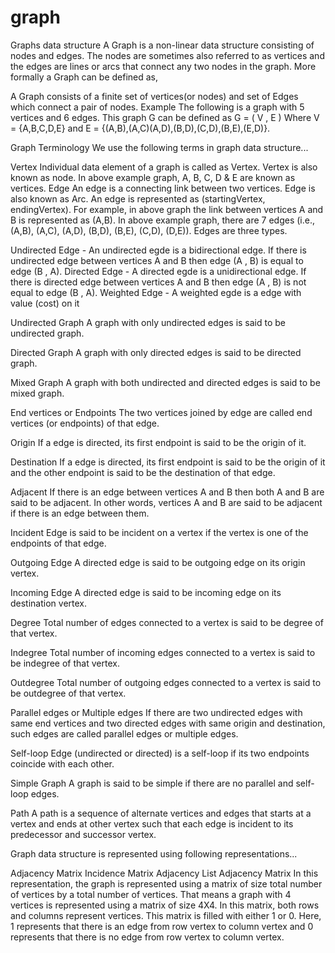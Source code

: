 # graph 

Graphs data structure
A Graph is a non-linear data structure consisting of nodes and edges. The nodes are sometimes also referred to as vertices and the edges are lines or arcs that connect any two nodes in the graph. More formally a Graph can be defined as,

A Graph consists of a finite set of vertices(or nodes) and set of Edges which connect a pair of nodes. Example The following is a graph with 5 vertices and 6 edges. This graph G can be defined as G = ( V , E ) Where V = {A,B,C,D,E} and E = {(A,B),(A,C)(A,D),(B,D),(C,D),(B,E),(E,D)}.

Graph Terminology
We use the following terms in graph data structure...

Vertex Individual data element of a graph is called as Vertex. Vertex is also known as node. In above example graph, A, B, C, D & E are known as vertices.
Edge An edge is a connecting link between two vertices. Edge is also known as Arc. An edge is represented as (startingVertex, endingVertex). For example, in above graph the link between vertices A and B is represented as (A,B). In above example graph, there are 7 edges (i.e., (A,B), (A,C), (A,D), (B,D), (B,E), (C,D), (D,E)).
Edges are three types.

Undirected Edge - An undirected egde is a bidirectional edge. If there is undirected edge between vertices A and B then edge (A , B) is equal to edge (B , A). Directed Edge - A directed egde is a unidirectional edge. If there is directed edge between vertices A and B then edge (A , B) is not equal to edge (B , A). Weighted Edge - A weighted egde is a edge with value (cost) on it

Undirected Graph A graph with only undirected edges is said to be undirected graph.

Directed Graph A graph with only directed edges is said to be directed graph.

Mixed Graph A graph with both undirected and directed edges is said to be mixed graph.

End vertices or Endpoints The two vertices joined by edge are called end vertices (or endpoints) of that edge.

Origin If a edge is directed, its first endpoint is said to be the origin of it.

Destination If a edge is directed, its first endpoint is said to be the origin of it and the other endpoint is said to be the destination of that edge.

Adjacent If there is an edge between vertices A and B then both A and B are said to be adjacent. In other words, vertices A and B are said to be adjacent if there is an edge between them.

Incident Edge is said to be incident on a vertex if the vertex is one of the endpoints of that edge.

Outgoing Edge A directed edge is said to be outgoing edge on its origin vertex.

Incoming Edge A directed edge is said to be incoming edge on its destination vertex.

Degree Total number of edges connected to a vertex is said to be degree of that vertex.

Indegree Total number of incoming edges connected to a vertex is said to be indegree of that vertex.

Outdegree Total number of outgoing edges connected to a vertex is said to be outdegree of that vertex.

Parallel edges or Multiple edges If there are two undirected edges with same end vertices and two directed edges with same origin and destination, such edges are called parallel edges or multiple edges.

Self-loop Edge (undirected or directed) is a self-loop if its two endpoints coincide with each other.

Simple Graph A graph is said to be simple if there are no parallel and self-loop edges.

Path A path is a sequence of alternate vertices and edges that starts at a vertex and ends at other vertex such that each edge is incident to its predecessor and successor vertex.

Graph data structure is represented using following representations...

Adjacency Matrix Incidence Matrix Adjacency List Adjacency Matrix In this representation, the graph is represented using a matrix of size total number of vertices by a total number of vertices. That means a graph with 4 vertices is represented using a matrix of size 4X4. In this matrix, both rows and columns represent vertices. This matrix is filled with either 1 or 0. Here, 1 represents that there is an edge from row vertex to column vertex and 0 represents that there is no edge from row vertex to column vertex.